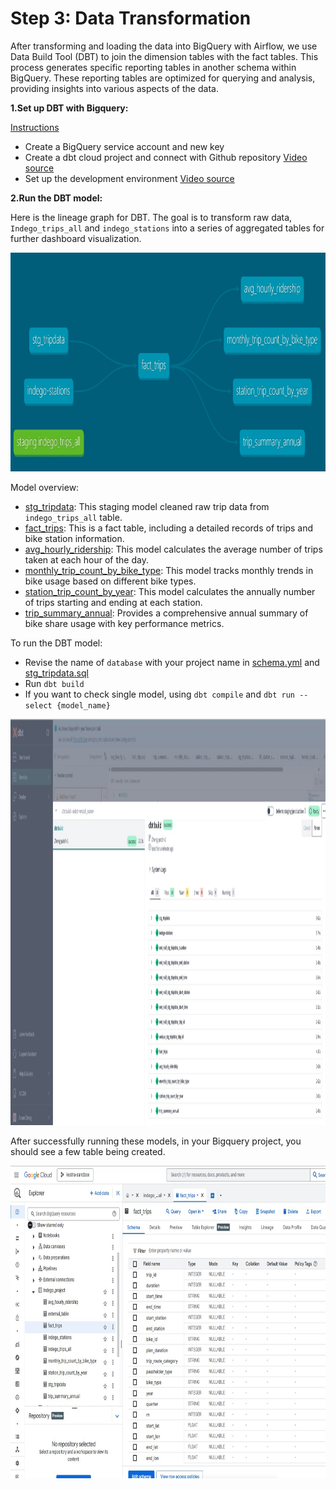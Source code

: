 # Step 3: Data Transformation

After transforming and loading the data into BigQuery with Airflow, we use Data Build Tool (DBT) to join the dimension tables with the fact tables. This process generates specific reporting tables in another schema within BigQuery. These reporting tables are optimized for querying and analysis, providing insights into various aspects of the data.

**1.Set up DBT with Bigquery:**

[Instructions](https://github.com/ManuelGuerra1987/data-engineering-zoomcamp-notes/blob/main/4_Analytics-Engineering/README.md)

- Create a BigQuery service account and new key
- Create a dbt cloud project and connect with Github repository [Video source](https://www.youtube.com/watch?v=J0XCDyKiU64)
- Set up the development environment [Video source](https://www.youtube.com/watch?v=V2m5C0n8Gro)

**2.Run the DBT model:**

Here is the lineage graph for DBT. The goal is to transform raw data, `Indego_trips_all` and `indego_stations` into a series of aggregated tables for further dashboard visualization. 

<img src="../Figures/DBT.jpg" alt="airflow1" height="350" width="1000">

Model overview:
- [stg_tripdata](https://github.com/Anran0716/DE-Project-Bikeshare/blob/main/DBT/models/staging/stg_tripdata.sql): This staging model cleaned raw trip data from `indego_trips_all` table.
- [fact_trips](https://github.com/Anran0716/DE-Project-Bikeshare/blob/main/DBT/models/core/fact_trips.sql): This is a fact table, including a detailed records of trips and bike station information.
- [avg_hourly_ridership](https://github.com/Anran0716/DE-Project-Bikeshare/blob/main/DBT/models/core/avg_hourly_ridership.sql): This model calculates the average number of trips taken at each hour of the day.
- [monthly_trip_count_by_bike_type](https://github.com/Anran0716/DE-Project-Bikeshare/blob/main/DBT/models/core/monthly_trip_count_by_bike_type.sql): This model tracks monthly trends in bike usage based on different bike types.
- [station_trip_count_by_year](https://github.com/Anran0716/DE-Project-Bikeshare/blob/main/DBT/models/core/station_trip_count_by_year.sql): This model calculates the annually number of trips starting and ending at each station. 
- [trip_summary_annual](https://github.com/Anran0716/DE-Project-Bikeshare/blob/main/DBT/models/core/trip_summary_annual.sql): Provides a comprehensive annual summary of bike share usage with key performance metrics.

To run the DBT model: 
- Revise the name of `database` with your project name in [schema.yml](https://github.com/Anran0716/DE-Project-Bikeshare/blob/main/DBT/models/staging/schema.yml) and [stg_tripdata.sql](https://github.com/Anran0716/DE-Project-Bikeshare/blob/main/DBT/models/staging/stg_tripdata.sql)
- Run `dbt build`
- If you want to check single model, using `dbt compile` and `dbt run --select {model_name}`

<img src="../Figures/DBT2.jpg" alt="airflow1" height="650" width="1200">

After successfully running these models, in your Bigquery project, you should see a few table being created. 

<img src="../Figures/dbt3.jpg" alt="airflow1" height="500" width="600">
